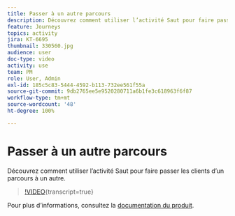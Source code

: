 ```yaml
---
title: Passer à un autre parcours
description: Découvrez comment utiliser l’activité Saut pour faire passer les clients d’un parcours à un autre.
feature: Journeys
topics: activity
jira: KT-6695
thumbnail: 330560.jpg
audience: user
doc-type: video
activity: use
team: PM
role: User, Admin
exl-id: 185c5c83-5444-4592-b113-732ee561f55a
source-git-commit: 9db2765ee5e9520280711a6b1fe3c618963f6f87
workflow-type: tm+mt
source-wordcount: '48'
ht-degree: 100%

---
```


# Passer à un autre parcours

Découvrez comment utiliser l’activité Saut pour faire passer les clients d’un parcours à un autre.

>[!VIDEO](https://video.tv.adobe.com/v/330560?learn=on){transcript=true}

Pour plus d’informations, consultez la [documentation du produit](https://experienceleague.adobe.com/docs/journeys/using/building-journeys/about-journey-building/action-activities/jump.html?lang=fr#building-journeys).

